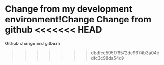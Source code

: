 Change from my development environment!Change
Change from github
<<<<<<< HEAD
=======
Github change and gitbash
>>>>>>> dbdfce595f76572de9674b3a04edfc3c98da54d9

